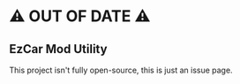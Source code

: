 # :warning: OUT OF DATE :warning:
## EzCar Mod Utility
This project isn't fully open-source, this is just an issue page.

